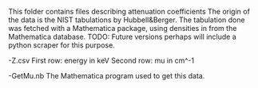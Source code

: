 This folder contains files describing attenuation coefficients
The origin of the data is the NIST tabulations by Hubbell&Berger.
The tabulation done was fetched with a Mathematica package, using densities in from the Mathematica database.
TODO: Future versions perhaps will include a python scraper for this purpose.

-Z.csv
	First row: energy in keV
	Second row: mu in cm^-1

-GetMu.nb
	The Mathematica program used to get this data.
